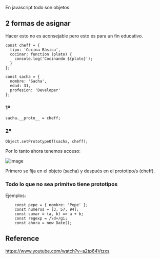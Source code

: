 En javascript todo son objetos


## 2 formas de asignar
Hacer esto no es aconsejable pero esto es para un fin educativo.

    const cheff = {
      tipo: 'Cocina Básica',
      cocinar: function (plato) {
        console.log('Cocinando ${plato}');
      }
    };
    
    const sacha = {
      nombre: 'Sacha',
      edad: 31,
      profesion: 'Developer'
    };

### 1º
    sacha.__proto__ = cheff;

### 2º
    Object.setPrototypeOf(sacha, cheff);

Por lo tanto ahora tenemos acceso:

![image](https://github.com/user-attachments/assets/18e570d2-7eb9-4f13-924a-25eda1543702)


Primero se fija en el objeto (sacha) y después en el prototipo/s (cheff).

### Todo lo que no sea primitvo tiene prototipos
Ejemplos:

        const pepe = { nombre: 'Pepe' };
        const numeros = [3, 57, 94];
        const sumar = (a, b) => a + b;
        const regexp = /\d+/gi;
        const ahora = new Date();
## Reference
https://www.youtube.com/watch?v=a2tp64Vtzxs
